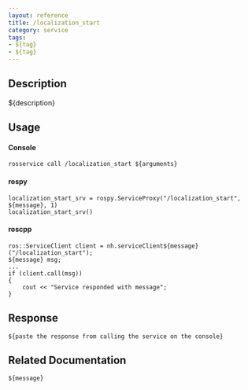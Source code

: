 ```yaml
---
layout: reference
title: /localization_start
category: service
tags: 
- ${tag} 
- ${tag}
---
```


## Description
${description}

## Usage
#### Console
```
rosservice call /localization_start ${arguments}
```

#### rospy
```
localization_start_srv = rospy.ServiceProxy("/localization_start", ${message}, 1)
localization_start_srv()
```

#### roscpp
```
ros::ServiceClient client = nh.serviceClient${message}("/localization_start");
${message} msg;
...
if (client.call(msg))
{
    cout << "Service responded with message";
}
```

## Response
```
${paste the response from calling the service on the console}
```

## Related Documentation
``${message}``  